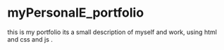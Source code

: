 # myPersonalE_portfolio
this is my portfolio its a small description of myself and work, using html and css and js .
